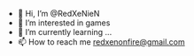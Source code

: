 - 👋 Hi, I’m @RedXeNieN
- 👀 I’m interested in games
- 🌱 I’m currently learning ...
- 📫 How to reach me redxenonfire@gmail.com

<!---
RedXeNieN/RedXeNieN is a ✨ special ✨ repository because its `README.md` (this file) appears on your GitHub profile.
You can click the Preview link to take a look at your changes.
--->
